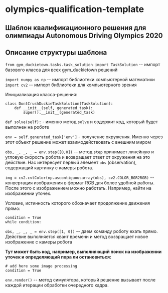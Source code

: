 # olympics-qualification-template
## Шаблон квалификационного решения для олимпиады Autonomous Driving Olympics 2020

## Описание структуры шаблона

`from gym_duckietown.tasks.task_solution import TaskSolution` -- импорт базового класса для всех gym_duckietown решений

`import numpy as np` -- импорт библиотеки компьютерной математики  
`import cv2` -- импорт библиотеки для компьютерного зрения

Инициализация класса-решения:
```
class DontCrushDuckieTaskSolution(TaskSolution):
    def __init__(self, generated_task):
        super().__init__(generated_task)
```


`def solve(self):` - именно метод `solve` и содержит код, который будет выполнен на роботе

`env = self.generated_task['env']` - получение окружения. Именно через этот объект решение может взаимодействовать с внешним миром
        
`obs, _, _, _ = env.step([0,0])` -- метод `step` принимает линейную и угловую скорость робота и возвращает ответ от окружения на это действие. Нас интересует первый элемент `obs` (observation), содержащий картинку с камеры робота.
        
        
`img = cv2.cvtColor(np.ascontiguousarray(obs), cv2.COLOR_BGR2RGB)` -- конвертация изображения в формат RGB для более удобной работы. После этого с изображением можно работать. Например, найти на изображении уточек.
        
Условие, истинность которого обозначает продолжение движения прямо:
```
condition = True
while condition:
```

`obs, _, _, _ = env.step([1, 0])` -- даем команду роботу ехать прямо. Действие выполняется квант времени и метод возвращает новое изображение с камеры робота

**Тут может быть код, например, выполняющий поиск на изображении уточек и определяющий пора ли остановиться:**
```
# add here some image processing
condition = True
```

`env.render()` -- метод симулятора, который решение вызывает после каждой итерации обработки очередного кадра.



